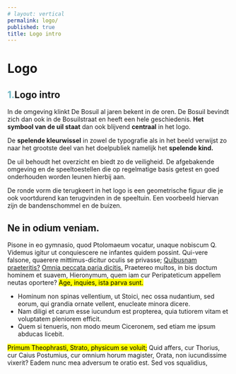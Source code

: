 ```yaml
---
# layout: vertical
permalink: logo/
published: true
title: Logo intro
---
```


# Logo

## <span style="color:#6DB6C3">1.</span>Logo intro

In de omgeving klinkt De Bosuil al jaren bekent in de oren. De Bosuil bevindt zich dan ook in de Bosuilstraat en heeft een hele geschiedenis. <b>Het symbool van de uil staat</b> dan ook blijvend <b>centraal</b> in het logo. 

<p>De <b>spelende kleurwissel</b> in zowel de typografie als in het beeld verwijst zo naar het grootste deel van het doelpubliek namelijk het <b>spelende kind.</b></p>

De uil behoudt het overzicht en biedt zo de veiligheid. De afgebakende omgeving en de speeltoestellen die op regelmatige basis getest en goed onderhouden worden leunen hierbij aan.

De ronde vorm die terugkeert in het logo is een geometrische figuur die je ook voortdurend kan terugvinden in de speeltuin. Een voorbeeld hiervan zijn de bandenschommel en de buizen. 

## Ne in odium veniam.
    
Pisone in eo gymnasio, quod Ptolomaeum vocatur, unaque nobiscum Q. Videmus igitur ut conquiescere ne infantes quidem possint. Qui-vere falsone, quaerere mittimus-dicitur oculis se privasse; <a href="http://loripsum.net/" target="_blank">Quibusnam praeteritis?</a> <a href="http://loripsum.net/" target="_blank">Omnia peccata paria dicitis.</a> Praetereo multos, in bis doctum hominem et suavem, Hieronymum, quem iam cur Peripateticum appellem neutas oportere? <mark>Age, inquies, ista parva sunt.</mark>

- Hominum non spinas vellentium, ut Stoici, nec ossa nudantium, sed eorum, qui grandia ornate vellent, enucleate minora dicere.
- Nam diligi et carum esse iucundum est propterea, quia tutiorem vitam et voluptatem pleniorem efficit.
- Quem si tenueris, non modo meum Ciceronem, sed etiam me ipsum abducas licebit.

<mark>Primum Theophrasti, Strato, physicum se voluit;</mark> Quid affers, cur Thorius, cur Caius Postumius, cur omnium horum magister, Orata, non iucundissime vixerit? Eadem nunc mea adversum te oratio est. Sed vos squalidius,